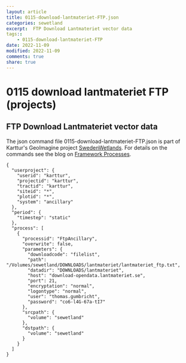 ```yaml
---
layout: article
title: 0115-download-lantmateriet-FTP.json
categories: sewetland
excerpt:  FTP Download Lantmateriet vector data 
tags:: 
    - 0115-download-lantmateriet-FTP
date: 2022-11-09
modified: 2022-11-09
comments: true
share: true
---
```


# 0115 download lantmateriet FTP (projects)

##  FTP Download Lantmateriet vector data 

The json command file <span class='file'>0115-download-lantmateriet-FTP.json</span> is part of Karttur's GeoImagine project [<span class='project'>SwedenWetlands</span>](https://karttur.github.io/geoimagine03-proj-wetland-se/index.html). For details on the commands see the blog on [Framework Processes](https://karttur.github.io/geoimagine03-docs-procpack/).

```
{
  "userproject": {
    "userid": "karttur",
    "projectid": "karttur",
    "tractid": "karttur",
    "siteid": "*",
    "plotid": "*",
    "system": "ancillary"
  },
  "period": {
    "timestep": "static"
  },
  "process": [
    {
      "processid": "FtpAncillary",
      "overwrite": false,
      "parameters": {
        "downloadcode": "filelist",
        "path": "/Volumes/sewetland/DOWNLOADS/lantmateriet/lantmateriet_ftp.txt",
        "datadir": "DOWNLOADS/lantmateriet",
        "host": "download-opendata.lantmateriet.se",
        "port": 21,
        "encryptation": "normal",
        "logontype": "normal",
        "user": "thomas.gumbricht",
        "password": "co6-l4G-67a-tI7"
      },
      "srcpath": {
        "volume": "sewetland"
      },
      "dstpath": {
        "volume": "sewetland"
      }
    }
  ]
}
```
